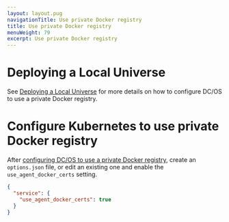 ```yaml
---
layout: layout.pug
navigationTitle: Use private Docker registry
title: Use private Docker registry
menuWeight: 79
excerpt: Use private Docker registry
---
```


<!-- This source repo for this topic is https://github.com/mesosphere/dcos-kubernetes-cluster -->

# Deploying a Local Universe

See [Deploying a Local Universe](mesosphere/dcos/1.12/administering-clusters/deploying-a-local-dcos-universe/) for more details on how to configure DC/OS to use a private Docker registry.

# Configure Kubernetes to use private Docker registry

After [configuring DC/OS to use a private Docker registry](mesosphere/dcos/1.12/administering-clusters/deploying-a-local-dcos-universe/), create an `options.json` file, or edit an existing one and enable the `use_agent_docker_certs` setting.

  ```json
  {
    "service": {
      "use_agent_docker_certs": true
    }
  }
  ```
